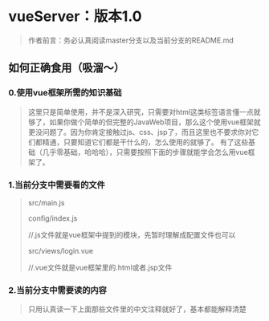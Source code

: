 <h1 > vueServer：版本1.0 </h1>

> 作者前言：务必认真阅读master分支以及当前分支的README.md

<h2 > 如何正确食用（吸溜～） </h2>
<h3 > 0.使用vue框架所需的知识基础 </h3>

> 这里只是简单使用，并不是深入研究，只需要对html这类标签语言懂一点就够了，如果你做个简单的但完整的JavaWeb项目，那么这个使用vue框架就更没问题了。因为你肯定接触过js、css、jsp了，而且这里也不要求你对它们都精通，只要知道它们都是干什么的，怎么使用的就够了。 有了这些基础（几乎零基础，哈哈哈），只需要按照下面的步骤就能学会怎么用vue框架了。

<h3 > 1.当前分支中需要看的文件 </h3>

> src/main.js
> 
> config/index.js
>
> //.js文件就是vue框架中提到的模块，先暂时理解成配置文件也可以
>
> src/views/login.vue
>
> //.vue文件就是vue框架里的.html或者.jsp文件

<h3 > 2.当前分支中需要读的内容 </h3>

> 只用认真读一下上面那些文件里的中文注释就好了，基本都能解释清楚
